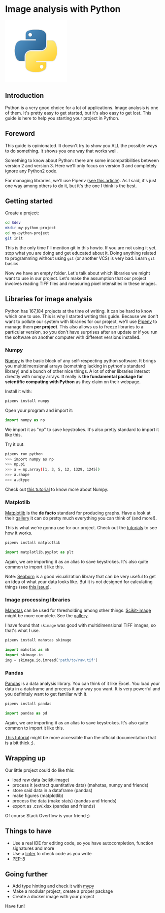 # Image analysis with Python

![python](python-logo.png)

## Introduction

Python is a very good choice for a lot of applications. Image analysis is one of them. It's pretty easy to get started, but it's also easy to get lost. This guide is here to help you starting your project in Python.

## Foreword

This guide is opinionated. It doesn't try to show you ALL the possible ways to do something. It shows you one way that works well.

Something to know about Python: there are some incompatibilities between version 2 and version 3. Here we'll only focus on version 3 and completely ignore any Python2 code.

For managing libraries, we'll use Pipenv ([see this article](https://dev.to/elabftw/stop-using-sudo-pip-install-52mn)). As I said, it's just one way among others to do it, but it's the one I think is the best.

## Getting started

Create a project:

~~~bash
cd $dev
mkdir my-python-project
cd my-python-project
git init
~~~

This is the only time I'll mention git in this howto. If you are not using it yet, stop what you are doing and get educated about it. Doing anything related to programming without using `git` (or another VCS) is very bad. Learn `git` basics.


Now we have an empty folder. Let's talk about which libraries we might want to use in our project. Let's make the assumption that our project involves reading TIFF files and measuring pixel intensities in these images.

## Libraries for image analysis

Python has 167,184 projects at the time of writing. It can be hard to know which one to use. This is why I started writing this guide. Because we don't want to pollute our system with libraries for our project, we'll use [Pipenv](https://pipenv.readthedocs.io/en/latest/) to manage them **per project**. This also allows us to freeze libraries to a particular version, so you don't have surprises after an update or if you run the software on another computer with different versions installed.

### Numpy

[Numpy](http://www.numpy.org/) is the basic block of any self-respecting python software. It brings you multidimensional arrays (something lacking in python's standard library) and a bunch of other nice things. A lot of other libraries interact directly with numpy arrays. It really is __the fundamental package for scientific computing with Python__ as they claim on their webpage.

Install it with:

~~~bash
pipenv install numpy
~~~

Open your program and import it:

~~~py
import numpy as np
~~~

We import it as "np" to save keystrokes. It's also pretty standard to import it like this.

Try it out:

~~~bash
pipenv run python
>>> import numpy as np
>>> np.pi
>>> a = np.array([1, 3, 5, 12, 1329, 1245])
>>> a.shape
>>> a.dtype
~~~

Check out [this tutorial](https://docs.scipy.org/doc/numpy/user/quickstart.html) to know more about Numpy.

### Matplotlib

[Matplotlib](https://matplotlib.org/) is the __de facto__ standard for producing graphs. Have a look at their [gallery](https://matplotlib.org/gallery/index.html) it can do pretty much everything you can think of (and more!).

This is what we're gonna use for our project. Check out the [tutorials](https://matplotlib.org/tutorials/index.html) to see how it works.

~~~bash
pipenv install matplotlib
~~~

~~~py
import matplotlib.pyplot as plt
~~~

Again, we are importing it as an alias to save keystrokes. It's also quite common to import it like this.

Note: [Seaborn](https://seaborn.pydata.org/) is a good visualization library that can be very useful to get an idea of what your data looks like. But it is not designed for calculating things (see [this issue](https://github.com/mwaskom/seaborn/issues/207)).

### Image processing libraries

[Mahotas](https://mahotas.readthedocs.io/) can be used for thresholding among other things.
[Scikit-image](https://scikit-image.org/) might be more complete. See the [gallery](http://scikit-image.org/docs/stable/auto_examples/).

I have found that `skimage` was good with multidimensional TIFF images, so that's what I use.

~~~bash
pipenv install mahotas skimage
~~~

~~~py
import mahotas as mh
import skimage.io
img = skimage.io.imread('path/to/raw.tif')
~~~

### Pandas

[Pandas](https://pandas.pydata.org/) is a data analysis library. You can think of it like Excel. You load your data in a dataframe and process it any way you want. It is very powerful and you definitely want to get familiar with it.

~~~bash
pipenv install pandas
~~~

~~~py
import pandas as pd
~~~

Again, we are importing it as an alias to save keystrokes. It's also quite common to import it like this.

[This tutorial](https://www.datacamp.com/community/tutorials/pandas-tutorial-dataframe-python) might be more accessible than the official documentation that is a bit thick ;).

## Wrapping up

Our little project could do like this:

* load raw data (scikit-image)
* process it (extract quantitative data) (mahotas, numpy and friends)
* store said data in a dataframe (pandas)
* make figures (matplotlib)
* process the data (make stats) (pandas and friends)
* export as .csv/.xlsx (pandas and friends)

Of course Stack Overflow is your friend ;)

## Things to have

* Use a real IDE for editing code, so you have autocompletion, function signatures and more
* Use a [linter](https://www.pylint.org/) to check code as you write
* [PEP-8](https://www.python.org/dev/peps/pep-0008/)

## Going further

* Add type hinting and check it with [mypy](http://www.mypy-lang.org/)
* Make a modular project, create a proper package
* Create a docker image with your project

Have fun!
